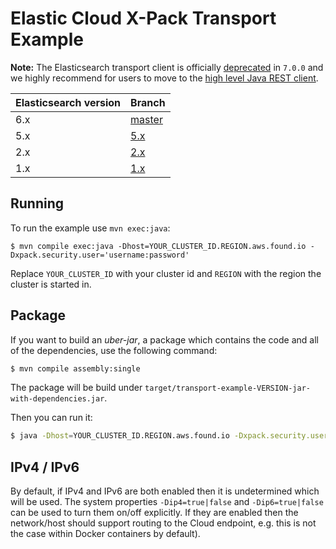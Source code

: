 # Elastic Cloud X-Pack Transport Example

**Note:** The Elasticsearch transport client is officially [deprecated](https://www.elastic.co/guide/en/elasticsearch/client/java-api/master/transport-client.html) in `7.0.0` and we highly recommend for users to move to the [high level Java REST client](https://www.elastic.co/guide/en/elasticsearch/client/java-rest/current/java-rest-high.html).

| Elasticsearch version | Branch                                                                |
|-----------------------|-----------------------------------------------------------------------|
|                   6.x | [master](https://github.com/elastic/found-shield-example/tree/master) |
|                   5.x | [5.x](https://github.com/elastic/found-shield-example/tree/5.x)       |
|                   2.x | [2.x](https://github.com/elastic/found-shield-example/tree/2.x)       |
|                   1.x | [1.x](https://github.com/elastic/found-shield-example/tree/1.x)       |


## Running

To run the example use ``mvn exec:java``:

    $ mvn compile exec:java -Dhost=YOUR_CLUSTER_ID.REGION.aws.found.io -Dxpack.security.user='username:password'

Replace `YOUR_CLUSTER_ID` with your cluster id and `REGION` with the region the cluster is started in.


## Package

If you want to build an *uber-jar*, a package which contains the code and all of the dependencies, use the following command:

```sh
$ mvn compile assembly:single
```

The package will be build under `target/transport-example-VERSION-jar-with-dependencies.jar`.

Then you can run it:

```sh
$ java -Dhost=YOUR_CLUSTER_ID.REGION.aws.found.io -Dxpack.security.user='username:password' -jar target/transport-example-VERSION-jar-with-dependencies.jar
```

## IPv4 / IPv6

By default, if IPv4 and IPv6 are both enabled then it is undetermined which will be used. The system properties `-Dip4=true|false` and `-Dip6=true|false` can be used to turn them on/off explicitly. If they are enabled then the network/host should support routing to the Cloud endpoint, e.g. this is not the case within Docker containers by default).
